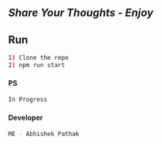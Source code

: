 ## _Share Your Thoughts  - Enjoy_

## Run
```sh
1) Clone the repo
2) npm run start
```

#### PS
```sh
In Progress
```

#### Developer
```sh
ME - Abhishek Pathak
```